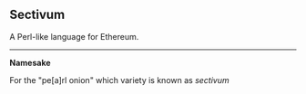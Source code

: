 Sectivum
---

A Perl-like language for Ethereum. 

----

**Namesake**

For the "pe[a]rl onion" which variety is known as *sectivum*
